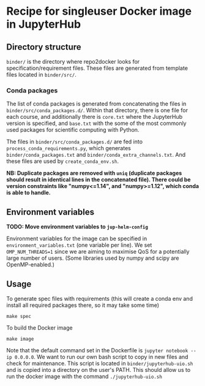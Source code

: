 # Recipe for singleuser Docker image in JupyterHub

## Directory structure
`binder/` is the directory where repo2docker looks for specification/requirement files. These files are generated from template files located in `binder/src/`.

### Conda packages
The list of conda packages is generated from concatenating the files in `binder/src/conda_packages.d/`. Within that directory, there is one file for each course, and additionally there is `core.txt` where the JupyterHub version is specified, and `base.txt` with the some of the most commonly used packages for scientific computing with Python.

The files in `binder/src/conda_packages.d/` are fed into `process_conda_requirements.py`, which generates `binder/conda_packages.txt` and `binder/conda_extra_channels.txt`. And these files are used by `create_conda_env.sh`.

__NB: Duplicate packages are removed with `uniq` (duplicate packages should result in identical lines in the concatenated file). There could be version constraints like "numpy<=1.14", and "numpy>=1.12", which conda is able to handle.__

## Environment variables
__TODO: Move environment variables to `jup-helm-config`__

Environment variables for the image can be specified in `environment_variables.txt` (one variable per line).
We set `OMP_NUM_THREADS=1` since we are aiming to maximise QoS for a potentially large number of users. (Some libraries used by numpy and scipy are OpenMP-enabled.)

## Usage
To generate spec files with requirements (this will create a conda env and install all required packages there, so it may take some time)
```
make spec
```

To build the Docker image
```
make image
```

Note that the default command set in the Dockerfile is `jupyter notebook --ip 0.0.0.0`. We want to run our own bash script to copy in new files and check for maintenance. This script is located in `binder/jupyterhub-uio.sh` and is copied into a directory on the user's PATH. This should allow us to run the docker image with the command `./jupyterhub-uio.sh`
